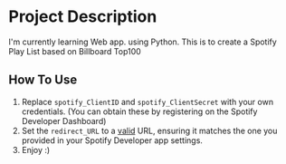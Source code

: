 # Project Description
I'm currently learning Web app. using Python. This is to create a Spotify Play List based on Billboard Top100

## How To Use
1. Replace `spotify_ClientID` and `spotify_ClientSecret` with your own credentials.
(You can obtain these by registering on the Spotify Developer Dashboard)
2. Set the `redirect_URL` to a <ins>valid</ins> URL, ensuring it matches the one you provided in your Spotify Developer app settings.
3. Enjoy :)
